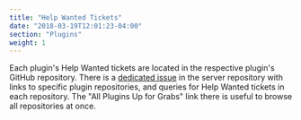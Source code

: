 ```yaml
---
title: "Help Wanted Tickets"
date: "2018-03-19T12:01:23-04:00"
section: "Plugins"
weight: 1
---
```


Each plugin's Help Wanted tickets are located in the respective plugin's GitHub repository. There is a [dedicated issue](https://github.com/mattermost/mattermost-server/issues/12656) in the server repository with links to specific plugin repositories, and queries for Help Wanted tickets in each repository. The "All Plugins Up for Grabs" link there is useful to browse all repositories at once.
